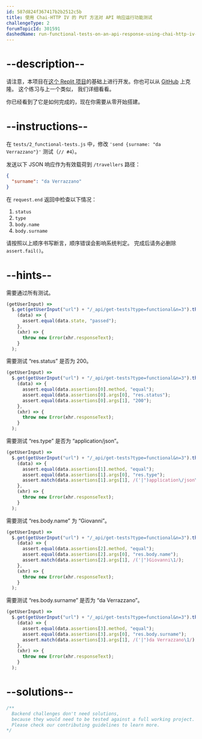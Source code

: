```yaml
---
id: 587d824f367417b2b2512c5b
title: 使用 Chai-HTTP IV 的 PUT 方法对 API 响应运行功能测试
challengeType: 2
forumTopicId: 301591
dashedName: run-functional-tests-on-an-api-response-using-chai-http-iv---put-method
---
```


# --description--

请注意，本项目在[这个 Replit 项目](https://replit.com/github/freeCodeCamp/boilerplate-mochachai)的基础上进行开发。你也可以从 [GitHub](https://repl.it/github/freeCodeCamp/boilerplate-mochachai) 上克隆。 这个练习与上一个类似， 我们详细看看。

你已经看到了它是如何完成的，现在你需要从零开始搭建。

# --instructions--

在 `tests/2_functional-tests.js` 中，修改 `'send {surname: "da Verrazzano"}'` 测试（`// #4`）。

发送以下 JSON 响应作为有效载荷到 `/travellers` 路径：

```json
{
  "surname": "da Verrazzano"
}
```

在 `request.end` 返回中检查以下情况：

1.  `status`
2.  `type`
3.  `body.name`
4.  `body.surname`

请按照以上顺序书写断言，顺序错误会影响系统判定。 完成后请务必删除 `assert.fail()`。

# --hints--

需要通过所有测试。

```js
(getUserInput) =>
  $.get(getUserInput("url") + "/_api/get-tests?type=functional&n=3").then(
    (data) => {
      assert.equal(data.state, "passed");
    },
    (xhr) => {
      throw new Error(xhr.responseText);
    }
  );
```

需要测试 “res.status” 是否为 200。

```js
(getUserInput) =>
  $.get(getUserInput("url") + "/_api/get-tests?type=functional&n=3").then(
    (data) => {
      assert.equal(data.assertions[0].method, "equal");
      assert.equal(data.assertions[0].args[0], "res.status");
      assert.equal(data.assertions[0].args[1], "200");
    },
    (xhr) => {
      throw new Error(xhr.responseText);
    }
  );
```

需要测试 “res.type” 是否为 “application/json”。

```js
(getUserInput) =>
  $.get(getUserInput("url") + "/_api/get-tests?type=functional&n=3").then(
    (data) => {
      assert.equal(data.assertions[1].method, "equal");
      assert.equal(data.assertions[1].args[0], "res.type");
      assert.match(data.assertions[1].args[1], /('|")application\/json\1/);
    },
    (xhr) => {
      throw new Error(xhr.responseText);
    }
  );
```

需要测试 “res.body.name” 为 “Giovanni”。

```js
(getUserInput) =>
  $.get(getUserInput("url") + "/_api/get-tests?type=functional&n=3").then(
    (data) => {
      assert.equal(data.assertions[2].method, "equal");
      assert.equal(data.assertions[2].args[0], "res.body.name");
      assert.match(data.assertions[2].args[1], /('|")Giovanni\1/);
    },
    (xhr) => {
      throw new Error(xhr.responseText);
    }
  );
```

需要测试 “res.body.surname” 是否为 “da Verrazzano”。

```js
(getUserInput) =>
  $.get(getUserInput("url") + "/_api/get-tests?type=functional&n=3").then(
    (data) => {
      assert.equal(data.assertions[3].method, "equal");
      assert.equal(data.assertions[3].args[0], "res.body.surname");
      assert.match(data.assertions[3].args[1], /('|")da Verrazzano\1/);
    },
    (xhr) => {
      throw new Error(xhr.responseText);
    }
  );
```

# --solutions--

```js
/**
  Backend challenges don't need solutions, 
  because they would need to be tested against a full working project. 
  Please check our contributing guidelines to learn more.
*/
```
